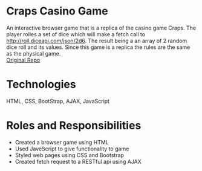 # Craps Casino Game
An interactive browser game that is a replica of the casino game Craps. The player rolles a set of dice which will make a fetch call to http://roll.diceapi.com/json/2d6. The result being a an array of 2 random dice roll and its values. Since this game is a replica the rules are the same as the physical game.<br/>
[Original Repo](https://github.com/1810-java-blake/project-0-antagit)
# Technologies
HTML, CSS, BootStrap, AJAX, JavaScript

 # Roles and Responsibilities
* Created a browser game using HTML
* Used JaveScript to give functionality to game
* Styled web pages using CSS and Bootstrap
* Created fetch request to a RESTful api using AJAX
